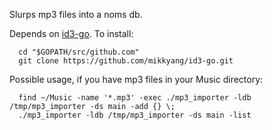 Slurps mp3 files into a noms db.

Depends on [id3-go](https://github.com/mikkyang/id3-go). To install:
```
  cd "$GOPATH/src/github.com"
  git clone https://github.com/mikkyang/id3-go.git
```

Possible usage, if you have mp3 files in your Music directory:
```
  find ~/Music -name '*.mp3' -exec ./mp3_importer -ldb /tmp/mp3_importer -ds main -add {} \;
  ./mp3_importer -ldb /tmp/mp3_importer -ds main -list
```
